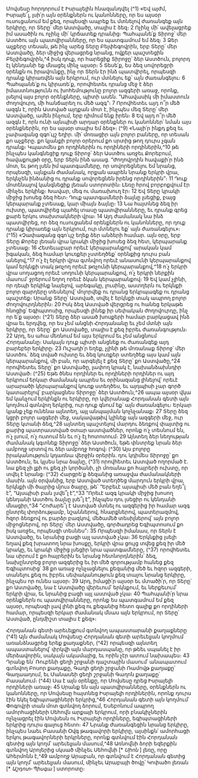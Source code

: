 
Մովսեսը հորդորում է Իսրայելին հնազանդվել
(^1) «Եվ այժմ, Իսրայե՜լ, լսի՛ր այն օրենքներն ու կանոնները, որ ես այսօր ուսուցանում եմ քեզ, որպեսզի ապրեք եւ
մտնելով ժառանգեք այն երկիրը, որ Տերը՝ մեր Աստվածը, տալիս է ձեզ։ 2 Ոչինչ մի՛ ավելացրեք իմ ասածին ու ոչինչ մի՛
կրճատեք դրանից։ Պահպանե՛ք Տիրոջ՝ մեր Աստծու այն պատվիրանները, որ ես պատգամում եմ ձեզ։ 3 Ձեր աչքերը
տեսան, թե ինչ արեց Տերը Բելփեգովրին, երբ Տերը՝ մեր Աստվածը, ձեր միջից վերացրեց նրանց, ովքեր պաշտեցին
Բելփեգովրին,^4 իսկ դուք, որ հարեցիք Տիրոջը՝ ձեր Աստծուն, բոլորդ էլ կենդանի եք մնացել մինչ այսօր։ 5 Տեսե՛ք, ես ձեզ
սովորեցրի օրենքն ու իրավունքը, ինչ որ Տերն էր ինձ պատվիրել, որպեսզի դրանք կիրառվեն այն երկրում, ուր մտնելու
եք՝ այն ժառանգելու։ 6 Պահպանե՛ք ու կիրառե՛ք, որովհետեւ դրանց մեջ է ձեր իմաստնությունն ու խոհեմությունը բոլոր
ազգերի առաջ, որոնք, լսելով այս բոլոր օրենքները, պիտի ասեն. “Ահավասիկ մի իմաստուն ժողովուրդ, մի հանճարեղ
ու մեծ ազգ”։ 7 Որովհետեւ այդ ո՞ր մեծ ազգն է, որին Աստված այդքան մոտ է, ինչպես մեզ Տերը՝ մեր Աստվածը, ամեն
ինչում, երբ դիմում ենք իրեն։ 8 Եվ այդ ո՞ր մեծ ազգն է, որն ունի այնպիսի արդար օրենքներ ու կանոններ՝ նման այս
օրենքներին, որ ես այսօր տալիս եմ ձեզ»։
(^9) «Նայի՛ր ինքդ քեզ եւ չափազանց զգո՛ւյշ եղիր. մի՛ մոռացիր այն բոլոր բաները, որ տեսան քո աչքերը. քո կյանքի
բոլոր օրերում քո սրտից թող դուրս չգան դրանք։ Կպատմես քո որդիներին ու որդիների որդիներին,^10 թե ինչպես
կանգնեցիք դուք Տիրոջ՝ ձեր Աստծու առջեւ Քորեբում, հավաքույթի օրը, երբ Տերն ինձ ասաց. “Ժողովրդին հավաքի՛ր
ինձ մոտ, եւ թող լսեն իմ պատգամները, որ սովորեցնելու եմ նրանց, որպեսզի, այնքան ժամանակ, որքան ապրեն նրանք
երկրի վրա, երկնչեն ինձանից ու դրանք սովորեցնեն իրենց որդիներին”։ 11 Դուք մոտենալով կանգնեցիք լեռան
ստորոտին։ Լեռը հրով բորբոքվում էր մինչեւ երկինք։ Խավար, մեգ ու մառախուղ էր։ 12 Եվ Տերը կրակի միջից խոսեց ձեզ
հետ։ Դուք պատգամների ձայնը լսեցիք, բայց կերպարանք չտեսաք, կար միայն ձայնը։ 13 Նա հայտնեց ձեզ իր ուխտը,
պատվիրեց պահել տասը պատվիրանները, եւ դրանք գրեց քարե երկու տախտակների վրա։ 14 Այդ ժամանակ նա ինձ
պատվիրեց, որ ձեզ ուսուցանեմ օրենքներն ու կանոնները, որ դուք դրանք կիրառեք այն երկրում, ուր մտնելու եք՝ այն
ժառանգելու»։
(^15) «Չափազանց զգո՛ւյշ եղեք ձեր անձերի համար. այն օրը, երբ Տերը Քորեբ լեռան վրա կրակի միջից խոսեց ձեզ հետ,
կերպարանք չտեսաք։ 16 Հետեւաբար որեւէ կերպարանքով՝ արական կամ իգական, ձեզ համար կուռքեր չստեղծեք՝
օրենքից դուրս բան անելով,^17 ո՛չ էլ երկրի վրա գտնվող որեւէ անասունի կերպարանքով կամ երկնքի տակ թռչող որեւէ
թռչունի կերպարանքով,^18 ո՛չ երկրի վրա սողացող որեւէ սողունի կերպարանքով, ո՛չ երկրի ներքին մասում՝ ջրերում եղող
որեւէ ձկան կերպարանքով։ 19 Եվ կամ չլինի, որ դեպի երկինք նայելով, արեգակը, լուսինը, աստղերն ու երկնքի բոլոր
զարդերը տեսնելով՝ մոլորվեք ու դրանց երկրպագեք ու դրանց պաշտեք։ Սրանք Տերը՝ Աստված, տվել է երկնքի տակ
ապրող բոլոր ժողովուրդներին։ 20 Իսկ ձեզ Աստված վերցրեց ու հանեց երկաթե հնոցից՝ Եգիպտոսից, որպեսզի լինեք իր
սեփական ժողովուրդը, ինչ որ ե՛ք այսօր։
(^21) Տերը ձեր ասած խոսքերի համար բարկացավ ինձ վրա եւ երդվեց, որ ես չեմ անցնի Հորդանանը եւ չեմ մտնի այն
երկիրը, որ Տերը՝ քո Աստվածը, տալիս է քեզ իբրեւ ժառանգություն։ 22 Արդ, ես ահա մեռնում եմ այս երկրում եւ չեմ
անցնում Հորդանանը։ Սակայն դուք պիտի անցնեք ու ժառանգեք այդ բարեբեր երկիրը։ 23 Ուշադի՛ր եղեք, չլինի թե
մոռանաք Տիրոջ՝ մեր Աստծու՝ ձեզ տված ուխտը եւ ձեզ կուռքեր ստեղծեք այս կամ այն կերպարանքով, մի բան, որ
արգելել է քեզ Տերը՝ քո Աստվածը,^24 որովհետեւ Տերը՝ քո Աստվածը, լափող կրակ է, նախանձախնդիր Աստված։
(^25) Եթե ծնես որդիներ եւ որդիների որդիներ ու այդ երկրում երկար ժամանակ ապրես եւ օրինազանց լինելով՝ որեւէ
արարածի կերպարանքով կուռք ստեղծես, եւ այդպիսի չար գործ կատարելով՝ բարկացնես Տիրոջը՝ ձեր Աստծուն,^26 ապա
այսօր վկա եմ կանչում երկինքն ու երկիրը, որ կվերանաք Հորդանան գետի այն կողմում գտնվող երկրից, ուր դուք գնում
եք՝ այն ժառանգելու։ Երկար կյանք չեք ունենա այնտեղ, այլ անպայման կոչնչանաք։ 27 Տերը ձեզ կցրի բոլոր ազգերի մեջ,
սակավաթիվ կլինեք այն ազգերի մեջ, ուր Տերը կտանի ձեզ,^28 այնտեղ պաշտելով մարդու ձեռքով փայտից ու քարից
պատրաստված օտար աստվածներ, որոնք ո՛չ տեսնում են, ո՛չ լսում, ո՛չ ուտում են եւ ո՛չ էլ հոտոտում։ 29 Այնտեղ ձեր
նեղության ժամանակ կգտնեք Տիրոջը՝ ձեր Աստծուն, եթե փնտրեք նրան ձեր ամբողջ սրտով ու ձեր ամբողջ հոգով։
(^30) Այս բոլորը իրականություն կդառնա վերջին օրերին. դու կդիմես Տիրոջը՝ քո Աստծուն, եւ կլսես նրա ձայնը, (^31) որովհետեւ
Աստված ողորմած է. նա քեզ չի լքի ու քեզ չի կործանի, չի մոռանա քո հայրերի ուխտը, որ տվել է նրանց։
(^32) Հարցրե՛ք ձեզանից առաջվա ժամանակների մասին. այն օրվանից, երբ Աստված ստեղծեց մարդուն երկրի վրա,
երկնքի մի ծայրից մյուս ծայրը, թե՝ “Երբեւէ այսպիսի մեծ բան եղե՞լ է”, “Այսպիսի բան լսվե՞լ է”,^33 “Որեւէ ազգ կրակի
միջից խոսող կենդանի Աստծու ձայնը լսե՞լ է”, ինչպես դու լսեցիր ու կենդանի մնացիր,^34 “Հոժարե՞լ է Աստված մտնել ու
ազգերից իր համար ազգ ընտրել փորձությամբ, նշաններով, հնարքներով, պատերազմով, հզոր ձեռքով ու բարձր
բազկով, մեծամեծ տեսիլներով՝ այն բոլոր միջոցներով, որ Տերը՝ մեր Աստվածը, գործադրեց Եգիպտոսում քո իսկ առջեւ,
որպեսզի տեսնես”։ 35 Որպեսզի իմանաս, որ Տերն է Աստվածը, եւ նրանից բացի այլ աստված չկա։ 36 Երկնքից լսելի եղավ
քեզ խրատող նրա խոսքը, երկրի վրա ցույց տվեց քեզ իր մեծ կրակը, եւ կրակի միջից լսեցիր նրա պատգամները,
(^37) որովհետեւ նա սիրում է քո հայրերին եւ նրանց հետնորդներին՝ ձեզ, նախընտրեց բոլոր ազգերից եւ իր մեծ զորությամբ
հանեց քեզ Եգիպտոսից՝ 38 քո առաջ ոչնչացնելու քեզանից մեծ եւ հզոր ազգերի, տանելու քեզ ու իբրեւ սեփականություն
քեզ տալու նրանց երկիրը, ինչպես որ ունես այսօր։ 39 Արդ, իմացի՛ր այսօր եւ մտածի՛ր, որ Տերը՝ քո Աստվածը, նա է
Աստվածը վերեւում՝ երկնքում, եւ ներքեւում՝ երկրի վրա, եւ նրանից բացի այլ աստված չկա։ 40 Պահպանի՛ր նրա օրենքներն
ու պատվիրանները, որոնք ես պատգամում եմ քեզ այսօր, որպեսզի լավ լինի քեզ ու քեզանից հետո գալիք քո որդիների
համար, որպեսզի երկար ժամանակ մնաս այն երկրում, որ Տերը՝ Աստված, ընդմիշտ տալիս է քեզ»։


Հորդանան գետի արեւելքում գտնվող ապաստարանի քաղաքները
(^41) Այն ժամանակ Մովսեսը Հորդանան գետի արեւելյան կողմում առանձնացրեց երեք քաղաքներ, (^42) որպեսզի այնտեղ
ապաստանելով՝ փրկվի այն մարդասպանը, որ թեեւ սպանել է իր մերձավորին, սակայն ակամայից, եւ որին չէր ատում
նախապես։ 43 Դրանք են՝ Ռուբենի ցեղի շրջանի դաշտային մասում՝ անապատում գտնվող Բոսոր քաղաքը, Գադի ցեղի
շրջանի Ռամովթ քաղաքը՝ Գաղաադում, եւ Մանասեի ցեղի շրջանի Գաղոն քաղաքը՝ Բասանում։
(^44) Սա է այն օրենքը, որ Մովսեսը դրեց Իսրայելի որդիների առաջ։ 45 Սրանք են այն պատվիրանները, օրենքներն ու
կանոնները, որ Մովսեսը հայտնեց Իսրայելի որդիներին, որոնք դուրս էին եկել եգիպտացիների երկրից,^46 Հորդանան
գետի այն կողմում՝ Փոգովրի տան մոտ գտնվող ձորում, Եսեբոնում ապրող ամորհացիների Սեհովն արքայի երկրում,
որի բնակիչներին ոչնչացրել էին Մովսեսն ու Իսրայելի որդիները, եգիպտացիների երկրից դուրս գալուց հետո։ 47 Նրանք
ժառանգեցին նրանց երկիրը, ինչպես նաեւ Բասանի Օվգ թագավորի երկիրը, այսինքն՝ ամորհացի երկու թագավորների
երկրները, որոնք գտնվում էին Հորդանան գետից այն կողմ՝ արեւելյան մասում,^48 Առնովնի ձորի եզերքին գտնվող
Արոյերից սկսած մինչեւ Սեհովնի [* _Սիոն_ ] լեռը, որը Ահերմոնն է,^49 ամբողջ Արաբան, որ գտնվում է Հորդանան գետից
այն կողմ՝ արեւելյան մասում, մինչեւ Արաբայի ծովը՝ Կոփածո լեռան [* _Աշդոտ-Պիսգա_ ] ստորոտը։
